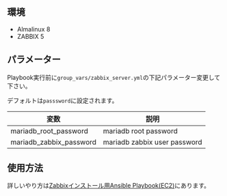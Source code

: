## 環境
* Almalinux 8
* ZABBIX 5

## パラメーター
Playbook実行前に```group_vars/zabbix_server.yml```の下記パラメーター変更して下さい。

デフォルトは```passsword```に設定されます。

| 変数| 説明 |
| ------ | ------ |
| mariadb_root_password | mariadb root password|
| mariadb_zabbix_password | mariadb zabbix user password|

## 使用方法
詳しいやり方は[Zabbixインストール用Ansible Playbook(EC2)](https://qiita.com/tkubota/items/e395e20bb14acf35be42)にあります。
